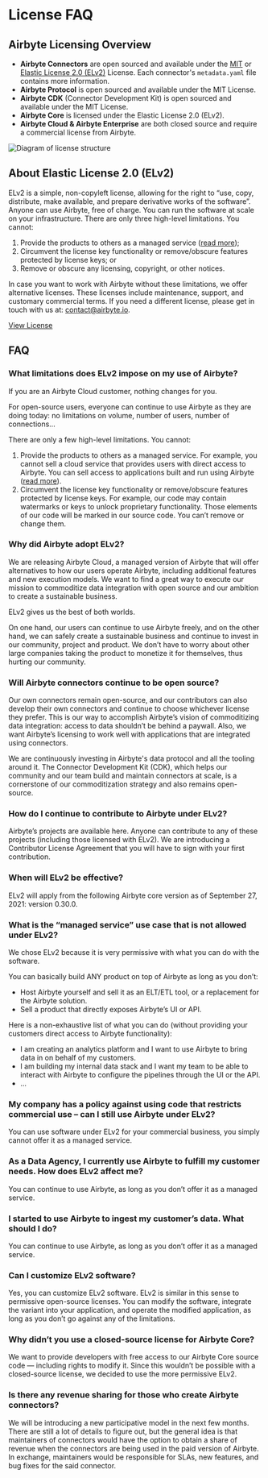 # License FAQ

## Airbyte Licensing Overview

- **Airbyte Connectors** are open sourced and available under the [MIT](https://opensource.org/license/mit/) or [Elastic License 2.0 (ELv2)](https://www.elastic.co/licensing/elastic-license/faq) License. Each connector's `metadata.yaml` file contains more information.
- **Airbyte Protocol** is open sourced and available under the MIT License.
- **Airbyte CDK** (Connector Development Kit) is open sourced and available under the MIT License.
- **Airbyte Core** is licensed under the Elastic License 2.0 (ELv2).
- **Airbyte Cloud & Airbyte Enterprise** are both closed source and require a commercial license from Airbyte.

![Diagram of license structure](/.gitbook/assets/license_faq_diagram.png)

## About Elastic License 2.0 (ELv2)

ELv2 is a simple, non-copyleft license, allowing for the right to “use, copy, distribute, make available, and prepare derivative works of the software”. Anyone can use Airbyte, free of charge. You can run the software at scale on your infrastructure. There are only three high-level limitations. You cannot:

1. Provide the products to others as a managed service ([read more](#what-is-the-managed-service-use-case-that-is-not-allowed-under-elv2));
2. Circumvent the license key functionality or remove/obscure features protected by license keys; or
3. Remove or obscure any licensing, copyright, or other notices.

In case you want to work with Airbyte without these limitations, we offer alternative licenses. These licenses include maintenance, support, and customary commercial terms. If you need a different license, please get in touch with us at: contact@airbyte.io.

[View License](elv2-license.md)

## FAQ

### What limitations does ELv2 impose on my use of Airbyte?

If you are an Airbyte Cloud customer, nothing changes for you.

For open-source users, everyone can continue to use Airbyte as they are doing today: no limitations on volume, number of users, number of connections…

There are only a few high-level limitations. You cannot:

1. Provide the products to others as a managed service. For example, you cannot sell a cloud service that provides users with direct access to Airbyte. You can sell access to applications built and run using Airbyte ([read more](#what-is-the-managed-service-use-case-that-is-not-allowed-under-elv2)).
2. Circumvent the license key functionality or remove/obscure features protected by license keys. For example, our code may contain watermarks or keys to unlock proprietary functionality. Those elements of our code will be marked in our source code. You can’t remove or change them.

### Why did Airbyte adopt ELv2?

We are releasing Airbyte Cloud, a managed version of Airbyte that will offer alternatives to how our users operate Airbyte, including additional features and new execution models. We want to find a great way to execute our mission to commoditize data integration with open source and our ambition to create a sustainable business.

ELv2 gives us the best of both worlds.

On one hand, our users can continue to use Airbyte freely, and on the other hand, we can safely create a sustainable business and continue to invest in our community, project and product. We don’t have to worry about other large companies taking the product to monetize it for themselves, thus hurting our community.

### Will Airbyte connectors continue to be open source?

Our own connectors remain open-source, and our contributors can also develop their own connectors and continue to choose whichever license they prefer. This is our way to accomplish Airbyte’s vision of commoditizing data integration: access to data shouldn’t be behind a paywall. Also, we want Airbyte’s licensing to work well with applications that are integrated using connectors.

We are continuously investing in Airbyte's data protocol and all the tooling around it. The Connector Development Kit (CDK), which helps our community and our team build and maintain connectors at scale, is a cornerstone of our commoditization strategy and also remains open-source.

### How do I continue to contribute to Airbyte under ELv2?

Airbyte’s projects are available here. Anyone can contribute to any of these projects (including those licensed with ELv2). We are introducing a Contributor License Agreement that you will have to sign with your first contribution.

### When will ELv2 be effective?

ELv2 will apply from the following Airbyte core version as of September 27, 2021: version 0.30.0.

### What is the “managed service” use case that is not allowed under ELv2?

We chose ELv2 because it is very permissive with what you can do with the software.

You can basically build ANY product on top of Airbyte as long as you don’t:

- Host Airbyte yourself and sell it as an ELT/ETL tool, or a replacement for the Airbyte solution.
- Sell a product that directly exposes Airbyte’s UI or API.

Here is a non-exhaustive list of what you can do (without providing your customers direct access to Airbyte functionality):

- I am creating an analytics platform and I want to use Airbyte to bring data in on behalf of my customers.
- I am building my internal data stack and I want my team to be able to interact with Airbyte to configure the pipelines through the UI or the API.
- ...

### My company has a policy against using code that restricts commercial use – can I still use Airbyte under ELv2?

You can use software under ELv2 for your commercial business, you simply cannot offer it as a managed service.

### As a Data Agency, I currently use Airbyte to fulfill my customer needs. How does ELv2 affect me?

You can continue to use Airbyte, as long as you don’t offer it as a managed service.

### I started to use Airbyte to ingest my customer’s data. What should I do?

You can continue to use Airbyte, as long as you don’t offer it as a managed service.

### Can I customize ELv2 software?

Yes, you can customize ELv2 software. ELv2 is similar in this sense to permissive open-source licenses. You can modify the software, integrate the variant into your application, and operate the modified application, as long as you don’t go against any of the limitations.

### Why didn’t you use a closed-source license for Airbyte Core?

We want to provide developers with free access to our Airbyte Core source code — including rights to modify it. Since this wouldn’t be possible with a closed-source license, we decided to use the more permissive ELv2.

### Is there any revenue sharing for those who create Airbyte connectors?

We will be introducing a new participative model in the next few months. There are still a lot of details to figure out, but the general idea is that maintainers of connectors would have the option to obtain a share of revenue when the connectors are being used in the paid version of Airbyte. In exchange, maintainers would be responsible for SLAs, new features, and bug fixes for the said connector.
